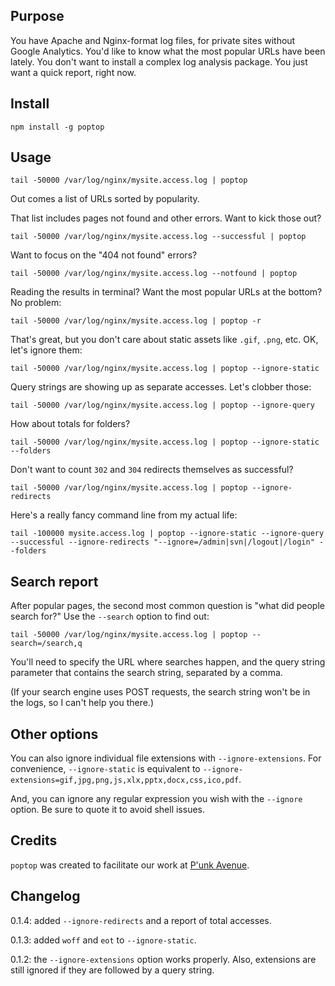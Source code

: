 ## Purpose

You have Apache and Nginx-format log files, for private sites without Google Analytics. You'd like to know what the most popular URLs have been lately. You don't want to install a complex log analysis package. You just want a quick report, right now.

## Install

```
npm install -g poptop
```

## Usage

```
tail -50000 /var/log/nginx/mysite.access.log | poptop
```

Out comes a list of URLs sorted by popularity.

That list includes pages not found and other errors. Want to kick those out?

```
tail -50000 /var/log/nginx/mysite.access.log --successful | poptop
```

Want to focus on the "404 not found" errors?

```
tail -50000 /var/log/nginx/mysite.access.log --notfound | poptop
```


Reading the results in terminal? Want the most popular URLs at the bottom? No problem:

```
tail -50000 /var/log/nginx/mysite.access.log | poptop -r
```

That's great, but you don't care about static assets like `.gif`, `.png`, etc. OK, let's ignore them:

```
tail -50000 /var/log/nginx/mysite.access.log | poptop --ignore-static
```

Query strings are showing up as separate accesses. Let's clobber those:

```
tail -50000 /var/log/nginx/mysite.access.log | poptop --ignore-query
```

How about totals for folders?

```
tail -50000 /var/log/nginx/mysite.access.log | poptop --ignore-static --folders
```

Don't want to count `302` and `304` redirects themselves as successful?

```
tail -50000 /var/log/nginx/mysite.access.log | poptop --ignore-redirects
```


Here's a really fancy command line from my actual life:

```
tail -100000 mysite.access.log | poptop --ignore-static --ignore-query --successful --ignore-redirects "--ignore=/admin|svn|/logout|/login" --folders
```

## Search report

After popular pages, the second most common question is "what did people search for?" Use the `--search` option to find out:

```
tail -50000 /var/log/nginx/mysite.access.log | poptop --search=/search,q
```

You'll need to specify the URL where searches happen, and the query string parameter that contains the search string, separated by a comma.

(If your search engine uses POST requests, the search string won't be in the logs, so I can't help you there.)

## Other options

You can also ignore individual file extensions with `--ignore-extensions`. For convenience, `--ignore-static` is equivalent to `--ignore-extensions=gif,jpg,png,js,xlx,pptx,docx,css,ico,pdf`.

And, you can ignore any regular expression you wish with the `--ignore` option. Be sure to quote it to avoid shell issues.

## Credits

`poptop` was created to facilitate our work at [P'unk Avenue](http://punkave.com).

## Changelog

0.1.4: added `--ignore-redirects` and a report of total accesses.

0.1.3: added `woff` and `eot` to `--ignore-static`.

0.1.2: the `--ignore-extensions` option works properly. Also, extensions are still ignored if they are followed by a query string.

